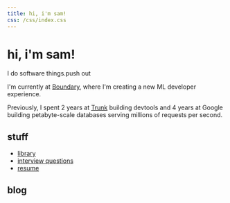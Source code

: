 ```yaml
---
title: hi, i'm sam!
css: /css/index.css
---
```


# hi, i'm sam!

I do software things.push out

I'm currently at [Boundary], where I'm creating a new ML developer experience.

Previously, I spent 2 years at [Trunk] building devtools and 4 years at
Google building petabyte-scale databases serving millions of requests per second.

[Boundary]: https://www.boundaryml.com/
[Trunk]: https://trunk.io/

## stuff

* [library](/library)
* [interview questions](/interview-questions)
* [resume](/resume)

## blog

<!-- index.lua will append the blog post list at the end of index.md -->

